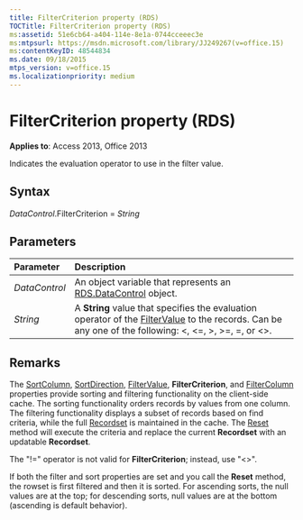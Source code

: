 ```yaml
---
title: FilterCriterion property (RDS)
TOCTitle: FilterCriterion property (RDS)
ms:assetid: 51e6cb64-a404-114e-8e1a-0744cceeec3e
ms:mtpsurl: https://msdn.microsoft.com/library/JJ249267(v=office.15)
ms:contentKeyID: 48544834
ms.date: 09/18/2015
mtps_version: v=office.15
ms.localizationpriority: medium
---
```


# FilterCriterion property (RDS)

**Applies to**: Access 2013, Office 2013

Indicates the evaluation operator to use in the filter value.

## Syntax

*DataControl*.FilterCriterion = *String*

## Parameters

|Parameter|Description|
|:--------|:----------|
|*DataControl* |An object variable that represents an [RDS.DataControl](datacontrol-object-rds.md) object.|
|*String* |A **String** value that specifies the evaluation operator of the [FilterValue](filtervalue-property-rds.md) to the records. Can be any one of the following: \<, \<=, \>, \>=, =, or \<\>.|

## Remarks

The [SortColumn](sortcolumn-property-rds.md), [SortDirection](sortdirection-property-rds.md), [FilterValue](filtervalue-property-rds.md), **FilterCriterion**, and [FilterColumn](filtercolumn-property-rds.md) properties provide sorting and filtering functionality on the client-side cache. The sorting functionality orders records by values from one column. The filtering functionality displays a subset of records based on find criteria, while the full [Recordset](recordset-object-ado.md) is maintained in the cache. The [Reset](reset-method-rds.md) method will execute the criteria and replace the current **Recordset** with an updatable **Recordset**.

The "\!=" operator is not valid for **FilterCriterion**; instead, use "\<\>".

If both the filter and sort properties are set and you call the **Reset** method, the rowset is first filtered and then it is sorted. For ascending sorts, the null values are at the top; for descending sorts, null values are at the bottom (ascending is default behavior).

